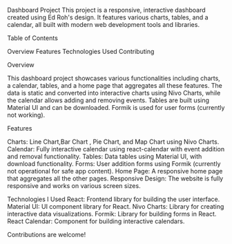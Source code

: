 Dashboard Project
This project is a responsive, interactive dashboard created using Ed Roh's design. It features various charts, tables, and a calendar, all built with modern web development tools and libraries.

Table of Contents


Overview
Features
Technologies Used
Contributing



Overview

This dashboard project showcases various functionalities including charts, a calendar, tables, and a home page that aggregates all these features. The data is static and converted into interactive charts using Nivo Charts, while the calendar allows adding and removing events. Tables are built using Material UI and can be downloaded. Formik is used for user forms (currently not working).

Features

Charts: Line Chart,Bar Chart , Pie Chart, and Map Chart using Nivo Charts.
Calendar: Fully interactive calendar using react-calendar with event addition and removal functionality.
Tables: Data tables using Material UI, with download functionality.
Forms: User addition forms using Formik (currently not operational for safe app content).
Home Page: A responsive home page that aggregates all the other pages.
Responsive Design: The website is fully responsive and works on various screen sizes.

Technologies I Used
React: Frontend library for building the user interface.
Material UI: UI component library for React.
Nivo Charts: Library for creating interactive data visualizations.
Formik: Library for building forms in React.
React Calendar: Component for building interactive calendars.


Contributions are welcome! 
